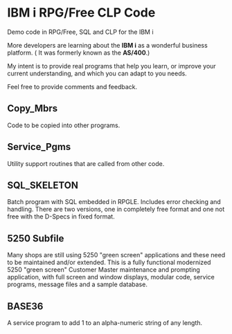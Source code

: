 # IBM i RPG/Free CLP Code

Demo code in RPG/Free, SQL and CLP for the IBM i

More developers are learning about the **IBM i** as a wonderful business platform. ( It was formerly known as the **AS/400**.)

My intent is to provide real programs that help you learn, or improve your current understanding, and which you can adapt to you needs.

Feel free to provide comments and feedback.

## Copy_Mbrs

Code to be copied into other programs.

## Service_Pgms

Utility support routines that are called from other code.

## SQL_SKELETON

Batch program with SQL embedded in RPGLE. Includes error checking and handling.  There are two versions, one in completely free format and one not free with the D-Specs in fixed format.

## 5250 Subfile

Many shops are still using 5250 "green screen" applications and these need to be maintained and/or extended. This is a fully functional modernized 5250 "green screen" Customer Master maintenance and prompting application, with full screen and window displays, modular code, service programs, message files and a sample database.

## BASE36

A service program to add 1 to an alpha-numeric string of any length.
